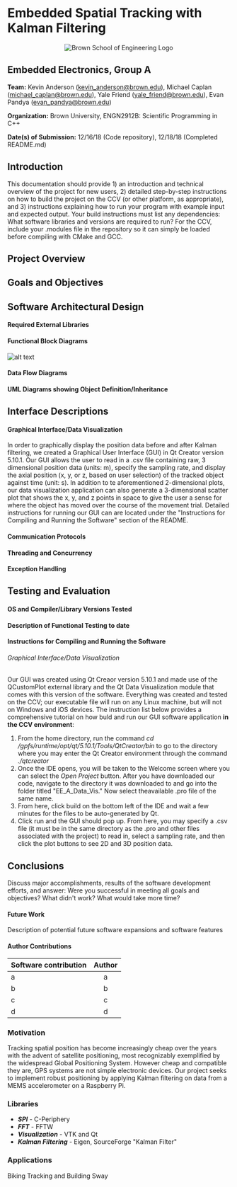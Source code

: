 # Embedded Spatial Tracking with Kalman Filtering
<p align="center">
  <img src="https://www.brown.edu/academics/engineering/sites/brown.edu.academics.engineering/themes/engineering/img/brown-engineering-logo.png" alt="Brown School of Engineering Logo"/>
</p>

## Embedded Electronics, Group A
**Team:** Kevin Anderson (kevin_anderson@brown.edu), Michael Caplan (michael_caplan@brown.edu), Yale Friend (yale_friend@brown.edu), Evan Pandya (evan_pandya@brown.edu)

**Organization:** Brown University, ENGN2912B: Scientific Programming in C++

**Date(s) of Submission:** 12/16/18 (Code repository), 12/18/18 (Completed README.md)

## Introduction
This documentation should provide 1) an introduction and technical overview of the project for new users, 2) detailed step-by-step instructions on how to build the project on the CCV (or other platform, as appropriate), and 3) instructions explaining how to run your program with example input and expected output.
Your build instructions must list any dependencies:  What software libraries and versions are required to run?  For the CCV, include your .modules file in the repository so it can simply be loaded before compiling with CMake and GCC.
## Project Overview
## Goals and Objectives 

## Software Architectural Design
#### Required External Libraries
#### Functional Block Diagrams
![alt text](https://raw.githubusercontent.com/evanpandya/ENGN2912-B-2018/EE-A/master/images/block_diagram.png)
#### Data Flow Diagrams
#### UML Diagrams showing Object Definition/Inheritance
## Interface Descriptions
#### Graphical Interface/Data Visualization 
In order to graphically display the position data before and after Kalman filtering, we created a Graphical User Interface (GUI) in Qt Creator version 5.10.1. Our GUI allows the user to read in a .csv file containing raw, 3 dimensional position data (units: m), specify the sampling rate, and display the axial position (x, y, or z, based on user selection) of the tracked object against time (unit: s). In addition to te aforementioned 2-dimensional plots, our data visualization application can also generate a 3-dimensional scatter plot that shows the x, y, and z points in space to give the user a sense for where the object has moved over the course of the movement trial. Detailed instructions for running our GUI can are located under the "Instructions for Compiling and Running the Software" section of the README. 
#### Communication Protocols 
#### Threading and Concurrency
#### Exception Handling
## Testing and Evaluation 
#### OS and Compiler/Library Versions Tested
#### Description of Functional Testing to date
#### Instructions for Compiling and Running the Software
###### Graphical Interface/Data Visualization
Our GUI was created using Qt Creaor version 5.10.1 and made use of the QCustomPlot external library and the Qt Data Visualization module that comes with this version of the software. Everything was created and tested on the CCV; our executable file will run on any Linux machine, but will not on Windows and iOS devices. The instruction list below provides a comprehensive tutorial on how buld and run our GUI software application **in the CCV environment**: 
1. From the home directory, run the command *cd /gpfs/runtime/opt/qt/5.10.1/Tools/QtCreator/bin* to go to the directory where you may enter the Qt Creator environment through the command *./qtcreator*
2. Once the IDE opens, you will be taken to the Welcome screen where you can select the *Open Project* button. After you have downloaded our code, navigate to the directory it was downloaded to and go into the folder titled "EE_A_Data_Vis." Now select theavailable .pro file of the same name. 
3. From here, click build on the bottom left of the IDE and wait a few minutes for the files to be auto-generated by Qt. 
4. Click run and the GUI should pop up. From here, you may specify a .csv file (it must be in the same directory as the .pro and other files associated with the project) to read in, select a sampling rate, and then click the plot buttons to see 2D and 3D position data. 


## Conclusions
Discuss major accomplishments, results of the software development efforts, and answer:  Were you successful in meeting all goals and objectives?  What didn't work?  What would take more time?
#### Future Work
Description of potential future software expansions and software features
#### Author Contributions 
| Software contribution       | Author          | 
| ------------- |:-------------:|
| a      | a | 
| b      | b      |  
| c | c      |  
| d |d






### Motivation
Tracking spatial position has become increasingly cheap over the years with the advent of satellite positioning, most recognizably exemplified by the widespread Global Positioning System. However cheap and compatible they are, GPS systems are not simple electronic devices. Our project seeks to implement robust positioning by applying Kalman filtering on data from a MEMS accelerometer on a Raspberry Pi.

### Libraries
- _**SPI**_ - C-Periphery
- _**FFT**_ - FFTW
- _**Visualization**_ - VTK and Qt
- _**Kalman Filtering**_ - Eigen, SourceForge "Kalman Filter"

### Applications
Biking Tracking and Building Sway
